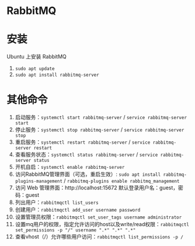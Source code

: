 
# RabbitMQ

# 安装
Ubuntu 上安装 RabbitMQ
1. `sudo apt update`
2. `sudo apt install rabbitmq-server`

# 其他命令
1. 启动服务：`systemctl start rabbitmq-server` / `service rabbitmq-server start`
2. 停止服务：`systemctl stop rabbitmq-server` / `service rabbitmq-server stop`
3. 重启服务：`systemctl restart rabbitmq-server` / `service rabbitmq-server restart`
4. 查看服务状态：`systemctl status rabbitmq-server` / `service rabbitmq-server status`
5. 开机自启：`systemctl enable rabbitmq-server`
6. 访问RabbitMQ管理界面（可选，重启生效）: `sudo apt install rabbitmq-plugins-management` / `rabbitmq-plugins enable rabbitmq_management`
7. 访问 Web 管理界面：http://localhost:15672   默认登录用户名：guest，密码：guest
8. 列出用户：`rabbitmqctl list_users`
9. 创建用户：`rabbitmqctl add_user username password`
10. 设置管理员权限：`rabbitmqctl set_user_tags username administrator`
11. 设置mq用户的权限，指定允许访问的host以及write/read权限：`rabbitmqctl set_permissions -p "/" username ".*" ".*" ".*"`
12. 查看vhost（/）允许哪些用户访问：`rabbitmqctl list_permissions -p /`



